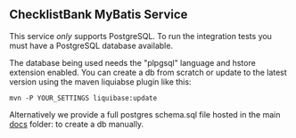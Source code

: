 ChecklistBank MyBatis Service
-----------------------------

This service _only_ supports PostgreSQL. To run the integration tests you must have a PostgreSQL database available.

The database being used needs the "plpgsql" language and hstore extension enabled.
You can create a db from scratch or update to the latest version using the maven liquiabse plugin like this:

    mvn -P YOUR_SETTINGS liquibase:update

Alternatively we provide a full postgres schema.sql file hosted in the main [docs](../docs/schema.sql) folder: to create a db manually.

    
